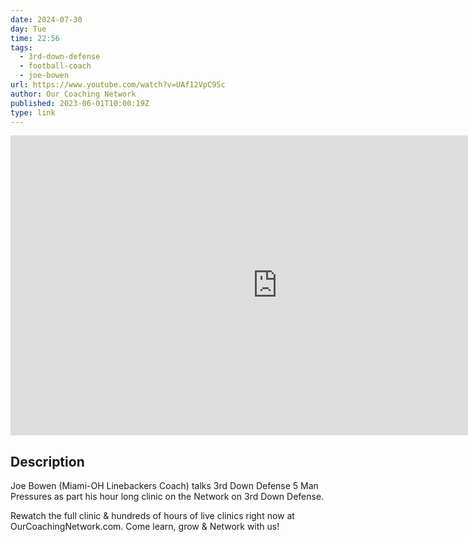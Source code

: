 ```yaml
---
date: 2024-07-30
day: Tue
time: 22:56
tags:
  - 3rd-down-defense
  - football-coach
  - joe-bowen
url: https://www.youtube.com/watch?v=UAf12VpC9Sc
author: Our Coaching Network
published: 2023-06-01T10:00:19Z
type: link
---
```


<iframe width="854" height="480" src="https://www.youtube.com/embed/UAf12VpC9Sc" frameborder="0" allowfullscreen></iframe>

## Description
Joe Bowen (Miami-OH Linebackers Coach) talks 3rd Down Defense 5 Man Pressures as part his hour long clinic on the Network on 3rd Down Defense. 

Rewatch the full clinic & hundreds of hours of live clinics right now at OurCoachingNetwork.com. Come learn, grow & Network with us!